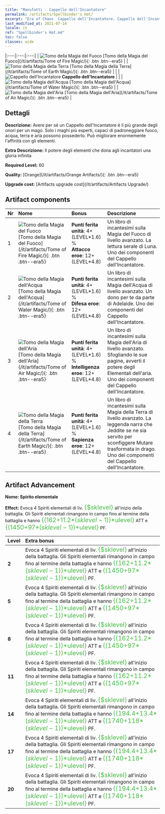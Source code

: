 ```yaml
---
title: "Manufatti - Cappello dell'Incantatore"
permalink: /artifacts/Spellbinder's Hat/
excerpt: "Era of Chaos  Cappello dell'Incantatore. Cappello dell'Incantatore Avere per sé un Cappello dell'Incantatore è il più grande degli onori per un mago. Solo i maghi più esperti, capaci di padroneggiare fuoco, acqua, terra e aria possono possederlo. Può migliorare enormemente l'affinità con gli elementi."
last_modified_at: 2021-07-14
locale: it
ref: "Spellbinder's Hat.md"
toc: false
classes: wide
---
```


  |:---:|:---:|:---:| 
  | ![Tomo della Magia del Fuoco](/images/t/artifact_40461.png) [Tomo della Magia del Fuoco](/it/artifacts/Tome of Fire Magic/){: .btn .btn--era5} |   | ![Tomo della Magia della Terra](/images/t/artifact_40464.png) [Tomo della Magia della Terra](/it/artifacts/Tome of Earth Magic/){: .btn .btn--era5} | 
  |   | ![Cappello dell'Incantatore](/images/t/icon_artifact_46.png) **Cappello dell'Incantatore** |  | 
  | ![Tomo della Magia dell'Acqua](/images/t/artifact_40462.png) [Tomo della Magia dell'Acqua](/it/artifacts/Tome of Water Magic/){: .btn .btn--era5} |   | ![Tomo della Magia dell'Aria](/images/t/artifact_40463.png) [Tomo della Magia dell'Aria](/it/artifacts/Tome of Air Magic/){: .btn .btn--era5} | 


## Dettagli

 **Descrizione:** Avere per sé un Cappello dell'Incantatore è il più grande degli onori per un mago. Solo i maghi più esperti, capaci di padroneggiare fuoco, acqua, terra e aria possono possederlo. Può migliorare enormemente l'affinità con gli elementi.

 **Extra Descrizione:** Il potere degli elementi che dona agli incantatori una gloria infinita

 **Required Level:** 60

 **Quality:** [Orange](/it/artifacts/Orange Artifacts/){: .btn .btn--era5}

 **Upgrade cost:** [Artifacts upgrade cost](/it/artifacts/Artifacts Upgrade/)



## Artifact components

  | Nr |    Nome    |   Bonus | Descrizione | 
  |:---|:-----------|:--------|:------------| 
  | 1 | ![Tomo della Magia del Fuoco](/images/t/artifact_40461.png) [Tomo della Magia del Fuoco](/it/artifacts/Tome of Fire Magic/){: .btn .btn--era5} | **Punti ferita unità**: 4+(LEVEL\*1.6) %<br/>**Attacco eroe**: 12+(LEVEL\*4.8) | Un libro di incantesimi sulla Magia del Fuoco di livello avanzato. La lettura serale di Luna. Uno dei componenti del Cappello dell'Incantatore. | 
  | 2 | ![Tomo della Magia dell'Acqua](/images/t/artifact_40462.png) [Tomo della Magia dell'Acqua](/it/artifacts/Tome of Water Magic/){: .btn .btn--era5} | **Punti ferita unità**: 4+(LEVEL\*1.6) %<br/>**Difesa eroe**: 12+(LEVEL\*4.8) | Un libro di incantesimi sulla Magia dell'Acqua di livello avanzato. Un dono per te da parte di Adelaide. Uno dei componenti del Cappello dell'Incantatore. | 
  | 3 | ![Tomo della Magia dell'Aria](/images/t/artifact_40463.png) [Tomo della Magia dell'Aria](/it/artifacts/Tome of Air Magic/){: .btn .btn--era5} | **Punti ferita unità**: 4+(LEVEL\*1.6) %<br/>**Intelligenza eroe**: 12+(LEVEL\*4.8) | Un libro di incantesimi sulla Magia dell'Aria di livello avanzato. Sfogliando le sue pagine, avverti il potere degli Elementali dell'aria. Uno dei componenti del Cappello dell'Incantatore. | 
  | 4 | ![Tomo della Magia della Terra](/images/t/artifact_40464.png) [Tomo della Magia della Terra](/it/artifacts/Tome of Earth Magic/){: .btn .btn--era5} | **Punti ferita unità**: 4+(LEVEL\*1.6) %<br/>**Sapienza eroe**: 12+(LEVEL\*4.8) | Un libro di incantesimi sulla Magia della Terra di livello avanzato. La leggenda narra che Jeddite se ne sia servito per sconfiggere Mutare trasformata in drago. Uno dei componenti del Cappello dell'Incantatore. | 


## Artifact Advancement

 **Nome: Spirito elementale**

 **Effect:** Evoca 4 Spiriti elementali di liv. <span style="color: #48b946;font-size:20px">{$sklevel}</span> all'inizio della battaglia. Gli Spiriti elementali rimangono in campo fino al termine della battaglia e hanno <span style="color: #48b946;font-size:20px">{(162+11.2*($sklevel-1))*$ulevel}</span> ATT e <span style="color: #48b946;font-size:20px">{(1450+97*($sklevel-1))*$ulevel}</span> PF.

  |  Level  |    Extra bonus  | 
  |:--------|:----------------| 
  | **2** | Evoca 4 Spiriti elementali di liv. <span style="color: #48b946;font-size:20px">{$sklevel}</span> all'inizio della battaglia. Gli Spiriti elementali rimangono in campo fino al termine della battaglia e hanno <span style="color: #48b946;font-size:20px">{(162+11.2*($sklevel-1))*$ulevel}</span> ATT e <span style="color: #48b946;font-size:20px">{(1450+97*($sklevel-1))*$ulevel}</span> PF. | 
  | **5** | Evoca 4 Spiriti elementali di liv. <span style="color: #48b946;font-size:20px">{$sklevel}</span> all'inizio della battaglia. Gli Spiriti elementali rimangono in campo fino al termine della battaglia e hanno <span style="color: #48b946;font-size:20px">{(162+11.2*($sklevel-1))*$ulevel}</span> ATT e <span style="color: #48b946;font-size:20px">{(1450+97*($sklevel-1))*$ulevel}</span> PF. | 
  | **8** | Evoca 4 Spiriti elementali di liv. <span style="color: #48b946;font-size:20px">{$sklevel}</span> all'inizio della battaglia. Gli Spiriti elementali rimangono in campo fino al termine della battaglia e hanno <span style="color: #48b946;font-size:20px">{(162+11.2*($sklevel-1))*$ulevel}</span> ATT e <span style="color: #48b946;font-size:20px">{(1450+97*($sklevel-1))*$ulevel}</span> PF. | 
  | **11** | Evoca 4 Spiriti elementali di liv. <span style="color: #48b946;font-size:20px">{$sklevel}</span> all'inizio della battaglia. Gli Spiriti elementali rimangono in campo fino al termine della battaglia e hanno <span style="color: #48b946;font-size:20px">{(162+11.2*($sklevel-1))*$ulevel}</span> ATT e <span style="color: #48b946;font-size:20px">{(1450+97*($sklevel-1))*$ulevel}</span> PF. | 
  | **14** | Evoca 4 Spiriti elementali di liv. <span style="color: #48b946;font-size:20px">{$sklevel}</span> all'inizio della battaglia. Gli Spiriti elementali rimangono in campo fino al termine della battaglia e hanno <span style="color: #48b946;font-size:20px">{(194.4+13.4*($sklevel-1))*$ulevel}</span> ATT e <span style="color: #48b946;font-size:20px">{(1740+118*($sklevel-1))*$ulevel}</span> PF. | 
  | **17** | Evoca 4 Spiriti elementali di liv. <span style="color: #48b946;font-size:20px">{$sklevel}</span> all'inizio della battaglia. Gli Spiriti elementali rimangono in campo fino al termine della battaglia e hanno <span style="color: #48b946;font-size:20px">{(194.4+13.4*($sklevel-1))*$ulevel}</span> ATT e <span style="color: #48b946;font-size:20px">{(1740+118*($sklevel-1))*$ulevel}</span> PF. | 
  | **20** | Evoca 4 Spiriti elementali di liv. <span style="color: #48b946;font-size:20px">{$sklevel}</span> all'inizio della battaglia. Gli Spiriti elementali rimangono in campo fino al termine della battaglia e hanno <span style="color: #48b946;font-size:20px">{(194.4+13.4*($sklevel-1))*$ulevel}</span> ATT e <span style="color: #48b946;font-size:20px">{(1740+118*($sklevel-1))*$ulevel}</span> PF. | 
